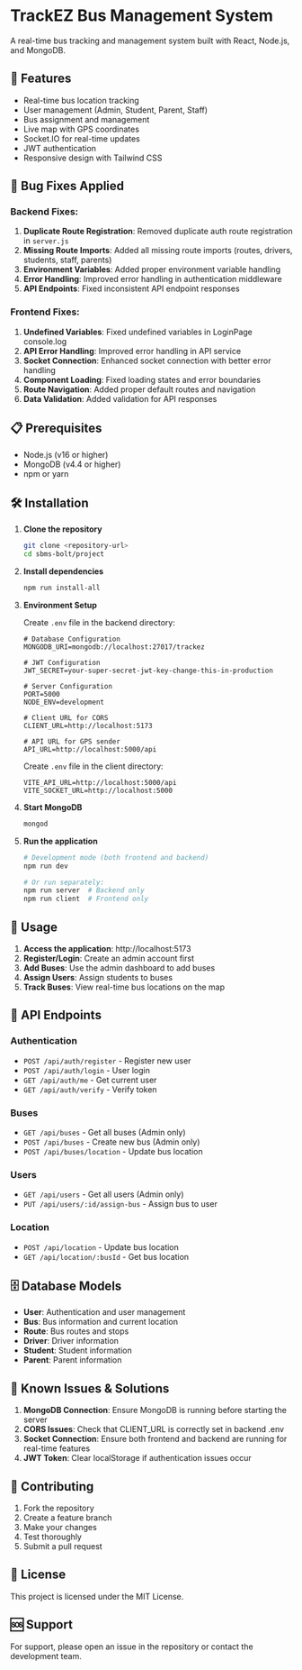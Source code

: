 # TrackEZ Bus Management System

A real-time bus tracking and management system built with React, Node.js, and MongoDB.

## 🚀 Features

-   Real-time bus location tracking
-   User management (Admin, Student, Parent, Staff)
-   Bus assignment and management
-   Live map with GPS coordinates
-   Socket.IO for real-time updates
-   JWT authentication
-   Responsive design with Tailwind CSS

## 🐛 Bug Fixes Applied

### Backend Fixes:

1. **Duplicate Route Registration**: Removed duplicate auth route registration in `server.js`
2. **Missing Route Imports**: Added all missing route imports (routes, drivers, students, staff, parents)
3. **Environment Variables**: Added proper environment variable handling
4. **Error Handling**: Improved error handling in authentication middleware
5. **API Endpoints**: Fixed inconsistent API endpoint responses

### Frontend Fixes:

1. **Undefined Variables**: Fixed undefined variables in LoginPage console.log
2. **API Error Handling**: Improved error handling in API service
3. **Socket Connection**: Enhanced socket connection with better error handling
4. **Component Loading**: Fixed loading states and error boundaries
5. **Route Navigation**: Added proper default routes and navigation
6. **Data Validation**: Added validation for API responses

## 📋 Prerequisites

-   Node.js (v16 or higher)
-   MongoDB (v4.4 or higher)
-   npm or yarn

## 🛠️ Installation

1. **Clone the repository**

    ```bash
    git clone <repository-url>
    cd sbms-bolt/project
    ```

2. **Install dependencies**

    ```bash
    npm run install-all
    ```

3. **Environment Setup**

    Create `.env` file in the backend directory:

    ```env
    # Database Configuration
    MONGODB_URI=mongodb://localhost:27017/trackez

    # JWT Configuration
    JWT_SECRET=your-super-secret-jwt-key-change-this-in-production

    # Server Configuration
    PORT=5000
    NODE_ENV=development

    # Client URL for CORS
    CLIENT_URL=http://localhost:5173

    # API URL for GPS sender
    API_URL=http://localhost:5000/api
    ```

    Create `.env` file in the client directory:

    ```env
    VITE_API_URL=http://localhost:5000/api
    VITE_SOCKET_URL=http://localhost:5000
    ```

4. **Start MongoDB**

    ```bash
    mongod
    ```

5. **Run the application**

    ```bash
    # Development mode (both frontend and backend)
    npm run dev

    # Or run separately:
    npm run server  # Backend only
    npm run client  # Frontend only
    ```

## 🎯 Usage

1. **Access the application**: http://localhost:5173
2. **Register/Login**: Create an admin account first
3. **Add Buses**: Use the admin dashboard to add buses
4. **Assign Users**: Assign students to buses
5. **Track Buses**: View real-time bus locations on the map

## 🔧 API Endpoints

### Authentication

-   `POST /api/auth/register` - Register new user
-   `POST /api/auth/login` - User login
-   `GET /api/auth/me` - Get current user
-   `GET /api/auth/verify` - Verify token

### Buses

-   `GET /api/buses` - Get all buses (Admin only)
-   `POST /api/buses` - Create new bus (Admin only)
-   `POST /api/buses/location` - Update bus location

### Users

-   `GET /api/users` - Get all users (Admin only)
-   `PUT /api/users/:id/assign-bus` - Assign bus to user

### Location

-   `POST /api/location` - Update bus location
-   `GET /api/location/:busId` - Get bus location

## 🗄️ Database Models

-   **User**: Authentication and user management
-   **Bus**: Bus information and current location
-   **Route**: Bus routes and stops
-   **Driver**: Driver information
-   **Student**: Student information
-   **Parent**: Parent information

## 🚨 Known Issues & Solutions

1. **MongoDB Connection**: Ensure MongoDB is running before starting the server
2. **CORS Issues**: Check that CLIENT_URL is correctly set in backend .env
3. **Socket Connection**: Ensure both frontend and backend are running for real-time features
4. **JWT Token**: Clear localStorage if authentication issues occur

## 🤝 Contributing

1. Fork the repository
2. Create a feature branch
3. Make your changes
4. Test thoroughly
5. Submit a pull request

## 📝 License

This project is licensed under the MIT License.

## 🆘 Support

For support, please open an issue in the repository or contact the development team.
